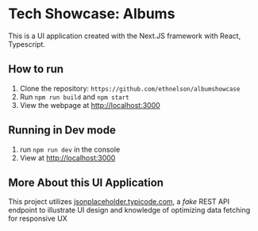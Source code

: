 # Tech Showcase: Albums
This is a UI application created with the Next.JS framework with React, Typescript.

## How to run
1. Clone the repository: `https://github.com/ethnelson/albumshowcase`
2. Run `npm run build` and `npm start`
3. View the webpage at [http://localhost:3000](http://localhost:3000)


## Running in Dev mode
1. run `npm run dev` in the console
2. View at [http://localhost:3000](http://localhost:3000)


## More About this UI Application
This project utilizes [jsonplaceholder.typicode.com](https://jsonplaceholder.typicode.com), a *fake* REST API endpoint
to illustrate UI design and knowledge of optimizing data fetching for responsive UX
